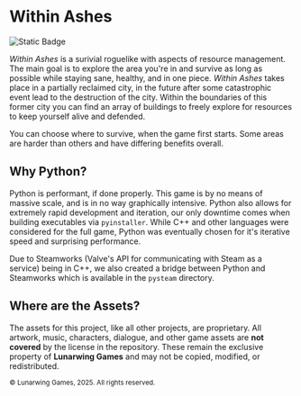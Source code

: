 # Within Ashes

![Static Badge](https://img.shields.io/badge/Built_with-Python-blue?logo=python&logoColor=%23FFFFFF)

*Within Ashes* is a surivial roguelike with aspects of resource management. The main goal is to explore the area you're in and survive as long as possible while staying sane, healthy, and in one piece. *Within Ashes* takes place in a partially reclaimed city, in the future after some catastrophic event lead to the destruction of the city. Within the boundaries of this former city you can find an array of buildings to freely explore for resources to keep yourself alive and defended.

You can choose where to survive, when the game first starts. Some areas are harder than others and have differing benefits overall.

## Why Python?

Python is performant, if done properly. This game is by no means of massive scale, and is in no way graphically intensive. Python also allows for extremely rapid development and iteration, our only downtime comes when building executables via `pyinstaller`. While C++ and other languages were considered for the full game, Python was eventually chosen for it's iterative speed and surprising performance.

Due to Steamworks (Valve's API for communicating with Steam as a service) being in C++, we also created a bridge between Python and Steamworks which is available in the `pysteam` directory.

## Where are the Assets?

The assets for this project, like all other projects, are proprietary. All artwork, music, characters, dialogue, and other game assets are **not covered** by the license in the repository. These remain the exclusive property of **Lunarwing Games** and may not be copied, modified, or redistributed.

<sub>© Lunarwing Games, 2025. All rights reserved.</sub>

